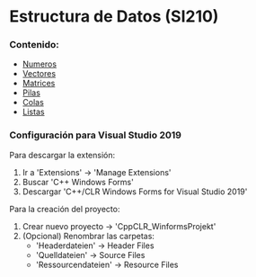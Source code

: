 # Estructura de Datos (SI210)

### Contenido:
- [Numeros](https://github.com/JoseAndresHV-UPSA/estructura-datos-si210/tree/master/NUMEROS)
- [Vectores](https://github.com/JoseAndresHV-UPSA/estructura-datos-si210/tree/master/VECTORES)
- [Matrices](https://github.com/JoseAndresHV-UPSA/estructura-datos-si210/tree/master/MATRICES)
- [Pilas](https://github.com/JoseAndresHV-UPSA/estructura-datos-si210/tree/master/PILAS)
- [Colas](https://github.com/JoseAndresHV-UPSA/estructura-datos-si210/tree/master/COLAS)
- [Listas](https://github.com/JoseAndresHV-UPSA/estructura-datos-si210/tree/master/LISTAS)

### Configuración para Visual Studio 2019
Para descargar la extensión:
 1. Ir a 'Extensions' -> 'Manage Extensions'
 2. Buscar 'C++ Windows Forms'
 3. Descargar 'C++/CLR Windows Forms for Visual Studio 2019'

Para la creación del proyecto:
 1. Crear nuevo proyecto -> 'CppCLR_WinformsProjekt'
 2. (Opcional) Renombrar las carpetas:
    - 'Headerdateien' -> Header Files
    - 'Quelldateien' -> Source Files
    - 'Ressourcendateien' -> Resource Files


